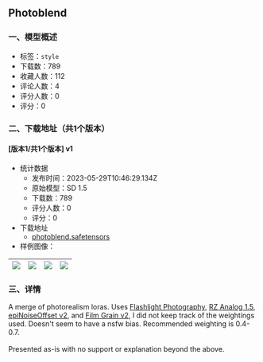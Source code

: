 ## Photoblend
### 一、模型概述

- 标签：`style`
- 下载数：789
- 收藏人数：112
- 评论人数：4
- 评分人数：0
- 评分：0

### 二、下载地址（共1个版本）

#### [版本1/共1个版本] v1

- 统计数据
  - 发布时间：2023-05-29T10:46:29.134Z
  - 原始模型：SD 1.5
  - 下载数：789
  - 评分人数：0
  - 评分：0
- 下载地址
  - [photoblend.safetensors](https://civitai.com/api/download/models/83148)
- 样例图像：

| <img src="https://image.civitai.com/xG1nkqKTMzGDvpLrqFT7WA/41714c8d-2d5e-439f-86f2-9d4eba333900/width=450/937239.jpeg" /> | <img src="https://image.civitai.com/xG1nkqKTMzGDvpLrqFT7WA/3e02f2cf-3600-437c-89dd-87a6707dc5dd/width=450/937157.jpeg" /> | <img src="https://image.civitai.com/xG1nkqKTMzGDvpLrqFT7WA/333e5636-8245-4718-a2d4-c0ae0df19678/width=450/937181.jpeg" /> | <img src="https://image.civitai.com/xG1nkqKTMzGDvpLrqFT7WA/769aff5f-ad80-44ce-a5d4-77e360e7586b/width=450/937180.jpeg" /> |
| ---- | ---- | ---- | ---- |


### 三、详情
<p>A merge of photorealism loras. Uses <a target="_blank" rel="ugc" href="https://civitai.com/models/28857/flashlight-photography">Flashlight Photography</a>, <a target="_blank" rel="ugc" href="https://civitai.com/models/19599/rz-analog-15-and-21">RZ Analog 1.5</a>, <a target="_blank" rel="ugc" href="https://civitai.com/models/13941">epiNoiseOffset v2</a>, and <a target="_blank" rel="ugc" href="https://civitai.com/models/33208">Film Grain v2</a>, I did not keep track of the weightings used. Doesn't seem to have a nsfw bias. Recommended weighting is 0.4-0.7.<br /><br />Presented as-is with no support or explanation beyond the above. </p>